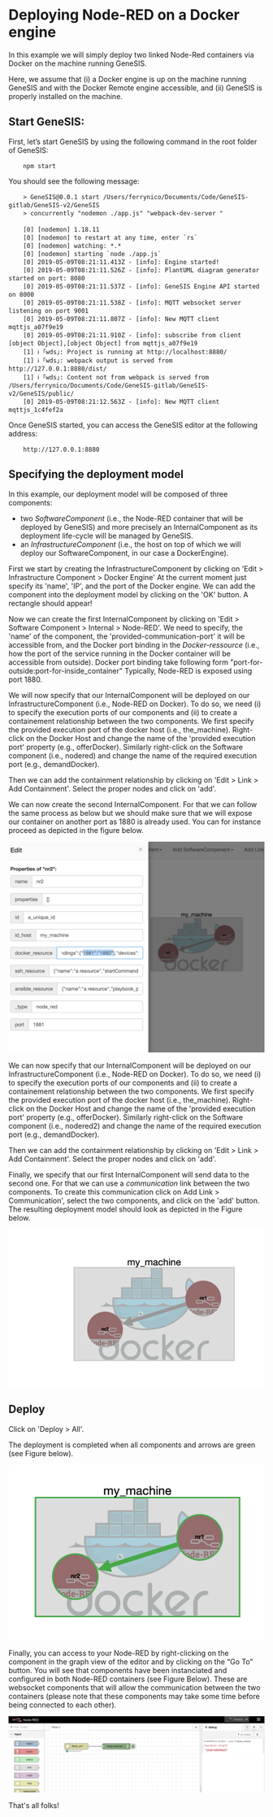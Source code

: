 # Deploying Node-RED on a Docker engine

In this example we will simply deploy two linked Node-Red containers via Docker on the machine running GeneSIS. 

Here, we assume that (i) a Docker engine is up on the machine running GeneSIS and with the Docker Remote engine accessible, and (ii) GeneSIS is properly installed on the machine.

## Start GeneSIS:

First, let’s start GeneSIS by using the following command in the root folder of GeneSIS:

        npm start

You should see the following message:

        > GeneSIS@0.0.1 start /Users/ferrynico/Documents/Code/GeneSIS-gitlab/GeneSIS-v2/GeneSIS
        > concurrently "nodemon ./app.js" "webpack-dev-server "

        [0] [nodemon] 1.18.11
        [0] [nodemon] to restart at any time, enter `rs`
        [0] [nodemon] watching: *.*
        [0] [nodemon] starting `node ./app.js`
        [0] 2019-05-09T08:21:11.413Z - [info]: Engine started!
        [0] 2019-05-09T08:21:11.526Z - [info]: PlantUML diagram generator started on port: 8080
        [0] 2019-05-09T08:21:11.537Z - [info]: GeneSIS Engine API started on 8000
        [0] 2019-05-09T08:21:11.538Z - [info]: MQTT websocket server listening on port 9001
        [0] 2019-05-09T08:21:11.807Z - [info]: New MQTT client mqttjs_a07f9e19
        [0] 2019-05-09T08:21:11.910Z - [info]: subscribe from client [object Object],[object Object] from mqttjs_a07f9e19
        [1] ℹ ｢wds｣: Project is running at http://localhost:8880/
        [1] ℹ ｢wds｣: webpack output is served from http://127.0.0.1:8880/dist/
        [1] ℹ ｢wds｣: Content not from webpack is served from /Users/ferrynico/Documents/Code/GeneSIS-gitlab/GeneSIS-v2/GeneSIS/public/
        [0] 2019-05-09T08:21:12.563Z - [info]: New MQTT client mqttjs_1c4fef2a

Once GeneSIS started, you can access the GeneSIS editor at the following address:

        http://127.0.0.1:8880

## Specifying the deployment model

In this example, our deployment model will be composed of three components: 
* two _SoftwareComponent_ (i.e., the Node-RED container that will be deployed by GeneSIS) and more precisely an InternalComponent as its deployment life-cycle will be managed by GeneSIS.
* an _InfrastructureComponent_ (i.e., the host on top of which we will deploy our SoftwareComponent, in our case a DockerEngine).

First we start by creating the InfrastructureComponent by clicking on 'Edit > Infrastructure Component > Docker Engine'
At the current moment just specify its 'name', 'IP', and the port of the Docker engine. We can add the component into the deployment model by  clicking on the 'OK' button. A rectangle should appear!

Now we can create the first InternalComponent by clicking on 'Edit > Software Component > Internal > Node-RED'. 
We need to specify, the 'name' of the component, the 'provided-communication-port' it will be accessible from, and the Docker port binding in the _Docker-ressource_ (i.e., how the port of the service running in the Docker container will be accessible from outside).
Docker port binding take following form "port-for-outside:port-for-inside_container" Typically, Node-RED is exposed using port 1880.

We will now specify that our InternalComponent will be deployed on our InfrastructureComponent (i.e., Node-RED on Docker).
To do so, we need (i) to specify the execution ports of our components and (ii) to create a containement relationship between the two components.
We first specify the provided execution port of the docker host (i.e., the_machine). Right-click on the Docker Host and change the name of the 'provided execution port' property (e.g., offerDocker).
Similarly right-click on the Software component (i.e., nodered) and change the name of the required execution port (e.g., demandDocker).

Then we can add the containment relationship by clicking on 'Edit > Link > Add Containment'.
Select the proper nodes and click on 'add'.


We can now create the second InternalComponent. For that we can follow the same process as below but we should make sure that we will expose our container on another port as 1880 is already used.
You can for instance proceed as depicted in the figure below.

![alt text](./images/port_binding.png "Specify port binding")

We can now specify that our InternalComponent will be deployed on our InfrastructureComponent (i.e., Node-RED on Docker). 
To do so, we need (i) to specify the execution ports of our components and (ii) to create a containement relationship between the two components.
We first specify the provided execution port of the docker host (i.e., the_machine). Right-click on the Docker Host and change the name of the 'provided execution port' property (e.g., offerDocker).
Similarly right-click on the Software component (i.e., nodered2) and change the name of the required execution port (e.g., demandDocker).

Then we can add the containment relationship by clicking on 'Edit > Link > Add Containment'.
Select the proper nodes and click on 'add'.

Finally, we specify that our first InternalComponent will send data to the second one. For that we can use a _communication_ link between the two components.
To create this communication click on Add Link > Communication', select the two components, and click on the 'add' button.
The resulting deployment model should look as depicted in the Figure below.

![alt text](./images/model.png "Deployment model")

## Deploy

Click on 'Deploy > All'.

The deployment is completed when all components and arrows are green (see Figure below).

![alt text](./images/deployed.png "Successful deployment")

Finally, you can access to your Node-RED by right-clicking on the component in the graph view of the editor and by clicking on the “Go To” button.
You will see that components have been instanciated and configured in both Node-RED containers (see Figure Below). These are websocket components that will allow the communication between the two containers (please note that these components may take some time before being connected to each other). 

![alt text](./images/Node-red.png "Node-RED container")

That's all folks!


